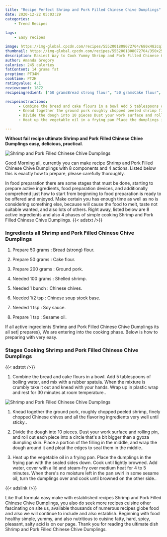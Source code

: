 ```yaml
---
title: "Recipe Perfect Shrimp and Pork Filled Chinese Chive Dumplings"
date: 2020-12-22 05:03:29
categories:
    - Trend Recipes
    
tags:
    - Easy recipes

image: https://img-global.cpcdn.com/recipes/5552001808072704/680x482cq70/shrimp-and-pork-filled-chinese-chive-dumplings-recipe-main-photo.jpg
thumbnail: https://img-global.cpcdn.com/recipes/5552001808072704/350x250cq70/shrimp-and-pork-filled-chinese-chive-dumplings-recipe-main-photo.jpg
description: Easiest Way to Cook Yummy Shrimp and Pork Filled Chinese Chive Dumplings with 8 ingredients and 4 stages of easy cooking.
author: Amanda Gregory
calories: 245 calories
fatContent: 14 grams fat
preptime: PT34M
cooktime: PT2H
ratingvalue: 4.1
reviewcount: 1872
recipeingredient: ["50 gramsBread strong flour", "50 gramsCake flour", "200 gramsGround pork", "100 gramsShelled shrimp", "1 bunchChinese chives", "1/2 tspChinese soup stock base", "1 tspSoy sauce", "1 tspSesame oil"]

recipeinstructions: 
      - Combine the bread and cake flours in a bowl Add 5 tablespoons of boiling water and mix with a rubber spatula When the mixture is crumbly take it out and knead with your hands Wrap up in plastic wrap and rest for 30 minutes at room temperature 
      - Knead together the ground pork roughly chopped peeled shrimp finely chopped Chinese chives and all the flavoring ingredients very well until sticky 
      - Divide the dough into 10 pieces Dust your work surface and rolling pin and roll out each piece into a circle thats a bit bigger than a gyoza dumpling skin Place a portion of the filling in the middle and wrap the dough around it and pleat the edges to seal them in the middle 
      - Heat up the vegetable oil in a frying pan Place the dumplings in the frying pan with the sealed sides down Cook until lightly browned Add water cover with a lid and steamfry over medium heat for 4 to 5 minutes When theres no moisture left in the pan swirl in some sesame oil turn the dumplings over and cook until browned on the other side

---
```




**Without fail recipe ultimate Shrimp and Pork Filled Chinese Chive Dumplings easy, delicious, practical**. 


![Shrimp and Pork Filled Chinese Chive Dumplings](https://img-global.cpcdn.com/recipes/5552001808072704/680x482cq70/shrimp-and-pork-filled-chinese-chive-dumplings-recipe-main-photo.jpg "Shrimp and Pork Filled Chinese Chive Dumplings")




Good Morning all, currently you can make recipe Shrimp and Pork Filled Chinese Chive Dumplings with 8 components and 4 actions. Listed below this is exactly how to prepare, please carefully thoroughly.

In food preparation there are some stages that must be done, starting to prepare active ingredients, food preparation devices, and additionally comprehend just how to start from beginning to food preparation is ready to be offered and enjoyed. Make certain you has enough time as well as no is considering something else, because will cause the food to melt, taste not suitable wanted, and also lots of others. Right away, listed below are 8 active ingredients and also 4 phases of simple cooking Shrimp and Pork Filled Chinese Chive Dumplings.
{{< adstxt />}}

### Ingredients all Shrimp and Pork Filled Chinese Chive Dumplings


1. Prepare 50 grams : Bread (strong) flour.

1. Prepare 50 grams : Cake flour.

1. Prepare 200 grams : Ground pork.

1. Needed 100 grams : Shelled shrimp.

1. Needed 1 bunch : Chinese chives.

1. Needed 1/2 tsp : Chinese soup stock base.

1. Needed 1 tsp : Soy sauce.

1. Prepare 1 tsp : Sesame oil.



If all active ingredients Shrimp and Pork Filled Chinese Chive Dumplings its all set| prepares}, We are entering into the cooking phase. Below is how to preparing with very easy.

### Stages Cooking Shrimp and Pork Filled Chinese Chive Dumplings

{{< adstxt />}}


1. Combine the bread and cake flours in a bowl. Add 5 tablespoons of boiling water, and mix with a rubber spatula. When the mixture is crumbly take it out and knead with your hands. Wrap up in plastic wrap and rest for 30 minutes at room temperature..



![Shrimp and Pork Filled Chinese Chive Dumplings](https://img-global.cpcdn.com/steps/6028961818607616/160x128cq70/shrimp-and-pork-filled-chinese-chive-dumplings-recipe-step-1-photo.jpg" "Shrimp and Pork Filled Chinese Chive Dumplings")



1. Knead together the ground pork, roughly chopped peeled shrimp, finely chopped Chinese chives and all the flavoring ingredients very well until sticky..



1. Divide the dough into 10 pieces. Dust your work surface and rolling pin, and roll out each piece into a circle that&#39;s a bit bigger than a gyoza dumpling skin. Place a portion of the filling in the middle, and wrap the dough around it and pleat the edges to seal them in the middle..



1. Heat up the vegetable oil in a frying pan. Place the dumplings in the frying pan with the sealed sides down. Cook until lightly browned. Add water, cover with a lid and steam-fry over medium heat for 4 to 5 minutes. When there&#39;s no moisture left in the pan swirl in some sesame oil, turn the dumplings over and cook until browned on the other side..





{{< adslink />}}

Like that formula easy make with established recipes Shrimp and Pork Filled Chinese Chive Dumplings, you also do seek more recipes cuisine other fascinating on site us, available thousands of numerous recipes globe food and also we will continue to include and also establish. Beginning with food healthy simple, yummy, and also nutritious to cuisine fatty, hard, spicy, pleasant, salty acid is on our page. Thank you for reading the ultimate dish Shrimp and Pork Filled Chinese Chive Dumplings.
